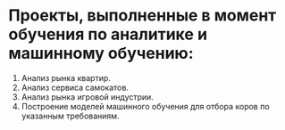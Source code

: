 # Проекты, выполненные в момент обучения по аналитике и машинному обучению:
  1. Анализ рынка квартир.
  2. Анализ сервиса самокатов.
  3. Анализ рынка игровой индустрии.
  4. Построение моделей машинного обучения для отбора коров по указанным требованиям.
